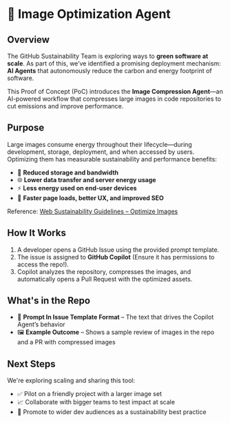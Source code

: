
# 🌿 Image Optimization Agent

## Overview

The GitHub Sustainability Team is exploring ways to **green software at scale**. As part of this, we’ve identified a promising deployment mechanism: **AI Agents** that autonomously reduce the carbon and energy footprint of software.

This Proof of Concept (PoC) introduces the **Image Compression Agent**—an AI-powered workflow that compresses large images in code repositories to cut emissions and improve performance.

## Purpose

Large images consume energy throughout their lifecycle—during development, storage, deployment, and when accessed by users. Optimizing them has measurable sustainability and performance benefits:

* 💾 **Reduced storage and bandwidth**
* 🌐 **Lower data transfer and server energy usage**
* ⚡ **Less energy used on end-user devices**
* 🚀 **Faster page loads, better UX, and improved SEO**

Reference: [Web Sustainability Guidelines – Optimize Images](https://w3c.github.io/sustainableweb-wsg/#all-images-must-be-optimized-for-sustainability)

## How It Works

1. A developer opens a GitHub Issue using the provided prompt template.
2. The issue is assigned to **GitHub Copilot** (Ensure it has permissions to access the repo!).
3. Copilot analyzes the repository, compresses the images, and automatically opens a Pull Request with the optimized assets.

## What's in the Repo

* 🧠 **Prompt In Issue Template Format** – The text that drives the Copilot Agent’s behavior
* 🖼️ **Example Outcome** – Shows a sample review of images in the repo and a PR with compressed images

## Next Steps

We're exploring scaling and sharing this tool:

* ✅ Pilot on a friendly project with a larger image set
* 📈 Collaborate with bigger teams to test impact at scale
* 📣 Promote to wider dev audiences as a sustainability best practice
